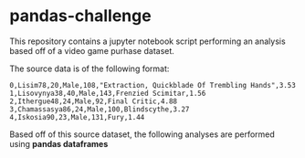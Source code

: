 # pandas-challenge
This repository contains a jupyter notebook script performing an analysis based off of a video game purhase dataset.

The source data is of the following format:
```csv
0,Lisim78,20,Male,108,"Extraction, Quickblade Of Trembling Hands",3.53
1,Lisovynya38,40,Male,143,Frenzied Scimitar,1.56
2,Ithergue48,24,Male,92,Final Critic,4.88
3,Chamassasya86,24,Male,100,Blindscythe,3.27
4,Iskosia90,23,Male,131,Fury,1.44
```

Based off of this source dataset, the following analyses are performed using **pandas dataframes** 
